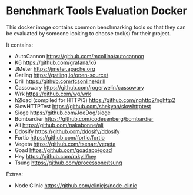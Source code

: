 # Benchmark Tools Evaluation Docker

This docker image contains common benchmarking tools so that they can be evaluated by someone looking to choose tool(s) for their project.

It contains:

- AutoCannon https://github.com/mcollina/autocannon
- K6 https://github.com/grafana/k6
- JMeter https://jmeter.apache.org
- Gatling https://gatling.io/open-source/
- Drill https://github.com/fcsonline/drill
- Cassowary https://github.com/rogerwelin/cassowary
- Wrk https://github.com/wg/wrk
- h2load (compiled for HTTP/3) https://github.com/nghttp2/nghttp2
- SlowHTTPTest https://github.com/shekyan/slowhttptest
- Siege https://github.com/JoeDog/siege
- Bombardier https://github.com/codesenberg/bombardier
- Ali https://github.com/nakabonne/ali
- Ddosify https://github.com/ddosify/ddosify
- Fortio https://github.com/fortio/fortio
- Vegeta https://github.com/tsenart/vegeta
- Goad https://github.com/goadapp/goad
- Hey https://github.com/rakyll/hey
- Tsung https://github.com/processone/tsung

Extras: 
- Node Clinic https://github.com/clinicjs/node-clinic